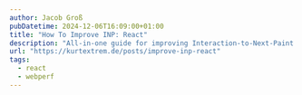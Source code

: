 ```yaml
---
author: Jacob Groß
pubDatetime: 2024-12-06T16:09:00+01:00
title: "How To Improve INP: React"
description: "All-in-one guide for improving Interaction-to-Next-Paint (INP) Core Web Vital in React applications. Introduces the useAfterPaintEffect hook."
url: "https://kurtextrem.de/posts/improve-inp-react"
tags:
  - react
  - webperf
---
```

